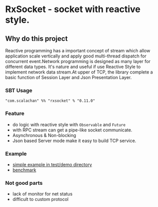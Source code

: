 # RxSocket - socket with reactive style.

## Why do this project
Reactive programming has a important concept of stream which allow application scale vertically and apply good multi-thread dispatch for concurrent event.Network programming is designed as many layer for different data types. It's nature and useful if use Reactive Style to implement network data stream.At upper of TCP, the library complete a basic function of Session Layer and Json Presentation Layer.

### SBT Usage
```
"com.scalachan" %% "rxsocket" % "0.11.0"
```

### Feature
- do logic with reactive style with `Observable` and `Future`
- with RPC stream can get a pipe-like socket communicate.
- Asynchronous & Non-blocking
- Json based Server mode make it easy to build TCP service.

### Example
- [simple example in test/demo directory](https://github.com/LoranceChen/RxSocket/tree/master/src/test/scala/demo)
- [benchmark](https://github.com/LoranceChen/RxSocket/tree/master/src/test/scala/benchmark)

### Not good parts
- lack of monitor for net status
- difficult to custom protocol
